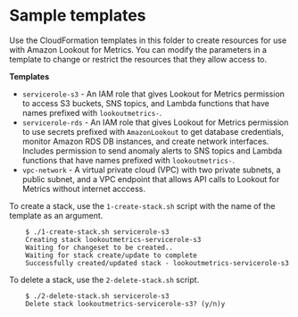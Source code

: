 # Sample templates

Use the CloudFormation templates in this folder to create resources for use with Amazon Lookout for Metrics. You can modify the parameters in a template to change or restrict the resources that they allow access to.

**Templates**
- `servicerole-s3` - An IAM role that gives Lookout for Metrics permission to access S3 buckets, SNS topics, and Lambda functions that have names prefixed with `lookoutmetrics-`.
- `servicerole-rds` - An IAM role that gives Lookout for Metrics permission to use secrets prefixed with `AmazonLookout` to get database credentials, monitor Amazon RDS DB instances, and create network interfaces. Includes permission to send anomaly alerts to SNS topics and Lambda functions that have names prefixed with `lookoutmetrics-`.
- `vpc-network` - A virtual private cloud (VPC) with two private subnets, a public subnet, and a VPC endpoint that allows API calls to Lookout for Metrics without internet acccess.

To create a stack, use the `1-create-stack.sh` script with the name of the template as an argument.

        $ ./1-create-stack.sh servicerole-s3
        Creating stack lookoutmetrics-servicerole-s3
        Waiting for changeset to be created..
        Waiting for stack create/update to complete
        Successfully created/updated stack - lookoutmetrics-servicerole-s3

To delete a stack, use the `2-delete-stack.sh` script.

        $ ./2-delete-stack.sh servicerole-s3
        Delete stack lookoutmetrics-servicerole-s3? (y/n)y
